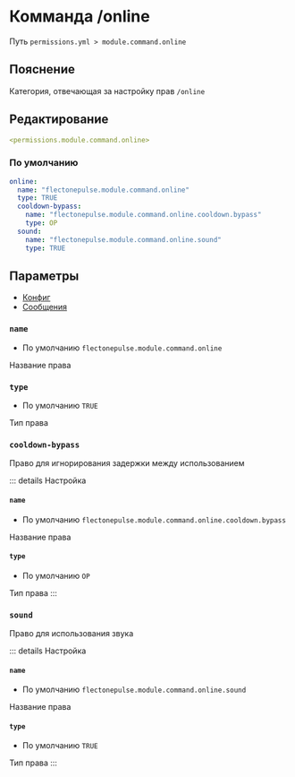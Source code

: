 # Комманда /online
Путь `permissions.yml > module.command.online`

## Пояснение
Категория, отвечающая за настройку прав `/online`

## Редактирование
```yaml
<permissions.module.command.online>
```

### По умолчанию
```yaml
online:
  name: "flectonepulse.module.command.online"
  type: TRUE
  cooldown-bypass:
    name: "flectonepulse.module.command.online.cooldown.bypass"
    type: OP
  sound:
    name: "flectonepulse.module.command.online.sound"
    type: TRUE
```

## Параметры

- [Конфиг](/ru/config/module/command/online/)
- [Сообщения](/ru/messages/ru_ru/module/command/online/)

### `name`
- По умолчанию `flectonepulse.module.command.online`

Название права

### `type`
- По умолчанию `TRUE`

Тип права

### `cooldown-bypass`

Право для игнорирования задержки между использованием

::: details Настройка
#### `name`
- По умолчанию `flectonepulse.module.command.online.cooldown.bypass`

Название права

#### `type`
- По умолчанию `OP`

Тип права
:::

### `sound`

Право для использования звука

::: details Настройка
#### `name`
- По умолчанию `flectonepulse.module.command.online.sound`

Название права

#### `type`
- По умолчанию `TRUE`

Тип права
:::

<!--@include: @/ru/parts/permission.md-->

